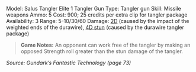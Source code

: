 Model: Salus Tangler Elite 1 Tangler Gun
Type: Tangler gun
Skill: Missile weapons
Ammo: 5
Cost: 900; 25 credits per extra clip for tangler package
Availability: 3
Range: 5-10/30/60
Damage: <u>2D</u> (caused by the impact of the weighted ends of the durawire), <u>4D stun</u> (caused by the durawire tangler package)

> **Game Notes:** 
> An opponent can work free of the tangler by making an opposed Strength roll greater than the stun damage of the tangler.

*Source: Gundark’s Fantastic Technology (page 73)*